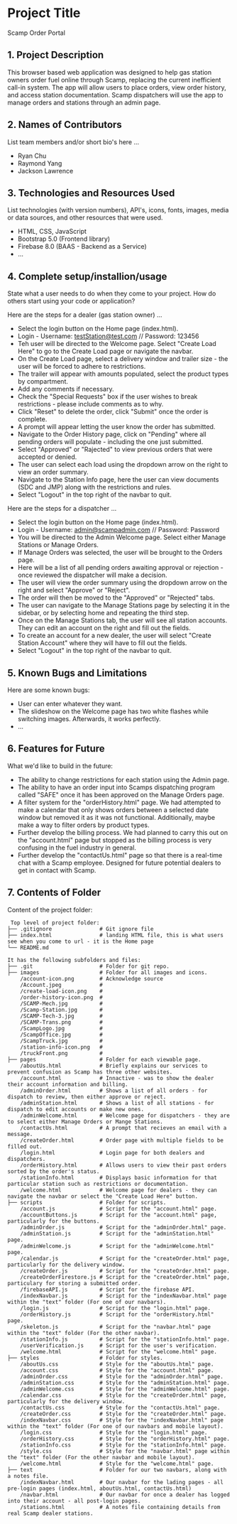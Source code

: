 # Project Title
Scamp Order Portal

## 1. Project Description  
This browser based web application was designed to help gas station owners order fuel online through Scamp, replacing the current inefficient call-in system. The app will allow users to place orders, view order history, and access station documentation. Scamp dispatchers will use the app to manage orders and stations through an admin page.

## 2. Names of Contributors
List team members and/or short bio's here ... 
* Ryan Chu
* Raymond Yang
* Jackson Lawrence
	
## 3. Technologies and Resources Used
List technologies (with version numbers), API's, icons, fonts, images, media or data sources, and other resources that were used.
* HTML, CSS, JavaScript
* Bootstrap 5.0 (Frontend library)
* Firebase 8.0 (BAAS - Backend as a Service)
* ...

## 4. Complete setup/installion/usage
State what a user needs to do when they come to your project. How do others start using your code or application?

Here are the steps for a dealer (gas station owner) ...
* Select the login button on the Home page (index.html).
* Login - Username: testStation@test.com // Password: 123456
* Teh user will be directed to the Welcome page. Select "Create Load Here" to go to the Create Load page or navigate the navbar.
* On the Create Load page, select a delivery window and trailer size - the user will be forced to adhere to restrictions.
* The trailer will appear with amounts populated, select the product types by compartment.
* Add any comments if necessary.
* Check the "Special Requests" box if the user wishes to break restrictions - please include comments as to why.
* Click "Reset" to delete the order, click "Submit" once the order is complete.
* A prompt will appear letting the user know the order has submitted.
* Navigate to the Order History page, click on "Pending" where all pending orders will populate - including the one just submitted.
* Select "Approved" or "Rajected" to view previous orders that were accepted or denied.
* The user can select each load using the dropdown arrow on the right to view an order summary.
* Navigate to the Station Info page, here the user can view documents (SDC and JMP) along with the restrictions and rules.
* Select "Logout" in the top right of the navbar to quit.

Here are the steps for a dispatcher ...
* Select the login button on the Home page (index.html).
* Login - Username: admin@scampadmin.com // Password: Password 
* You will be directed to the Admin Welcome page. Select either Manage Stations or Manage Orders.
* If Manage Orders was selected, the user will be brought to the Orders page.
* Here will be a list of all pending orders awaiting approval or rejection - once reviewed the dispatcher will make a decision.
* The user will view the order summary using the dropdown arrow on the right and select "Approve" or "Reject".
* The order will then be moved to the "Approved" or "Rejected" tabs.
* The user can navigate to the Manage Stations page by selecting it in the sidebar, or by selecting home and repeating the third step.
* Once on the Manage Stations tab, the user will see all station accounts. They can edit an account on the right and fill out the fields.
* To create an account for a new dealer, the user will select "Create Station Account" where they will have to fill out the fields.
* Select "Logout" in the top right of the navbar to quit.

## 5. Known Bugs and Limitations
Here are some known bugs:
* User can enter whatever they want.
* The slideshow on the Welcome page has two white flashes while switching images. Afterwards, it works perfectly.
* ...

## 6. Features for Future
What we'd like to build in the future:
* The ability to change restrictions for each station using the Admin page.
* The ability to have an order input into Scamps dispatching program called "SAFE" once it has been approved on the Manage Orders page.
* A filter system for the "orderHistory.html" page. We had attempted to make a calendar that only shows orders between a selected date window but removed it as it was not functional. Additionally, maybe make a way to filter orders by product types.
* Further develop the billing process. We had planned to carry this out on the "account.html" page but stopped as the billing process is very confusing in the fuel industry in general.
* Further develop the "contactUs.html" page so that there is a real-time chat with a Scamp employee. Designed for future potential dealers to get in contact with Scamp.
	
## 7. Contents of Folder
Content of the project folder:

```
 Top level of project folder: 
├── .gitignore               # Git ignore file
├── index.html               # landing HTML file, this is what users see when you come to url - it is the Home page
└── README.md

It has the following subfolders and files:
├── .git                     # Folder for git repo.
├── images                   # Folder for all images and icons.
    /account-icon.png        # Acknowledge source
    /Account.jpeg            #
    /create-load-icon.png    #
    /order-history-icon.png  #
    /SCAMP-Mech.jpg          #
    /Scamp-Station.jpg       #
    /SCAMP-Tech-3.jpg        #
    /SCAMP-Trans.png         #
    /ScampLogo.jpg           #
    /ScampOffice.jpg         #
    /ScampTruck.jpg          #
    /station-info-icon.png   #
    /truckFront.png          #
├── pages                    # Folder for each viewable page.
    /aboutUs.html            # Briefly explains our services to prevent confusion as Scamp has three other websites.
    /account.html            # Innactive - was to show the dealer their account information and billing.
    /adminOrder.html         # Shows a list of all orders - for dispatch to review, then either approve or reject.
    /adminStation.html       # Shows a list of all stations - for dispatch to edit accounts or make new ones.
    /adminWelcome.html       # Welcome page for dispatchers - they are to select either Manage Orders or Mange Stations.
    /contactUs.html          # A prompt that recieves an email with a message.
    /createOrder.html        # Order page with multiple fields to be filled out.
    /login.html              # Login page for both dealers and dispatchers.
    /orderHistory.html       # Allows users to view their past orders sorted by the order's status.
    /stationInfo.html        # Displays basic information for that particular station such as restrictions or documentation.
    /welcome.html            # Welcome page for dealers - they can navigate the navbar or select the "Create Load Here" button.
├── scripts                  # Folder for scripts.
    /account.js              # Script for the "account.html" page.
    /accountButtons.js       # Script for the "account.html" page, particularly for the buttons.
    /adminOrder.js           # Script for the "adminOrder.html" page.
    /adminStation.js         # Script for the "adminStation.html" page.
    /adminWelcome.js         # Script for the "adminWelcome.html" page.
    /calendar.js             # Script for the "createOrder.html" page, particularly for the delivery window.
    /createOrder.js          # Script for the "createOrder.html" page.
    /createOrderFirestore.js # Script for the "createOrder.html" page, particulary for storing a submitted order.
    /firebaseAPI.js          # Script for the firebase API.
    /indexNavbar.js          # Script for the "indexNavbar.html" page within the "text" folder (For one of our navbars).
    /login.js                # Script for the "login.html" page.
    /orderHistory.js         # Script for the "orderHistory.html" page.
    /skeleton.js             # Script for the "navbar.html" page within the "text" folder (For the other navbar).
    /stationInfo.js          # Script for the "stationInfo.html" page.
    /userVerification.js     # Script for the user's verification.
    /welcome.html            # Script for the "welcome.html" page.
├── styles                   # Folder for styles.
    /aboutUs.css             # Style for the "aboutUs.html" page.
    /account.css             # Style for the "account.html" page.
    /adminOrder.css          # Style for the "adminOrder.html" page.
    /adminStation.css        # Style for the "adminStation.html" page.
    /adminWelcome.css        # Style for the "adminWelcome.html" page.
    /calendar.css            # Style for the "createOrder.html" page, particularly for the delivery window.
    /contactUs.css           # Style for the "contactUs.html" page.
    /createOrder.css         # Style for the "createOrder.html" page.
    /indexNavbar.css         # Style for the "indexNavbar.html" page within the "text" folder (For one of our navbars and mobile layout).
    /login.css               # Style for the "login.html" page.
    /orderHistory.css        # Style for the "orderHistory.html" page.
    /stationInfo.css         # Style for the "stationInfo.html" page.
    /style.css               # Style for the "navbar.html" page within the "text" folder (For the other navbar and mobile layout).
    /welcome.html            # Style for the "welcome.html" page.
├── text                     # Folder for our two navbars, along with a notes file.
    /indexNavbar.html        # Our navbar for the lading pages - all pre-login pages (index.html, aboutUs.html, contactUs.html)
    /navbar.html             # Our navbar for once a dealer has logged into their account - all post-login pages.
    /stations.html           # A notes file containing details from real Scamp dealer stations.
```